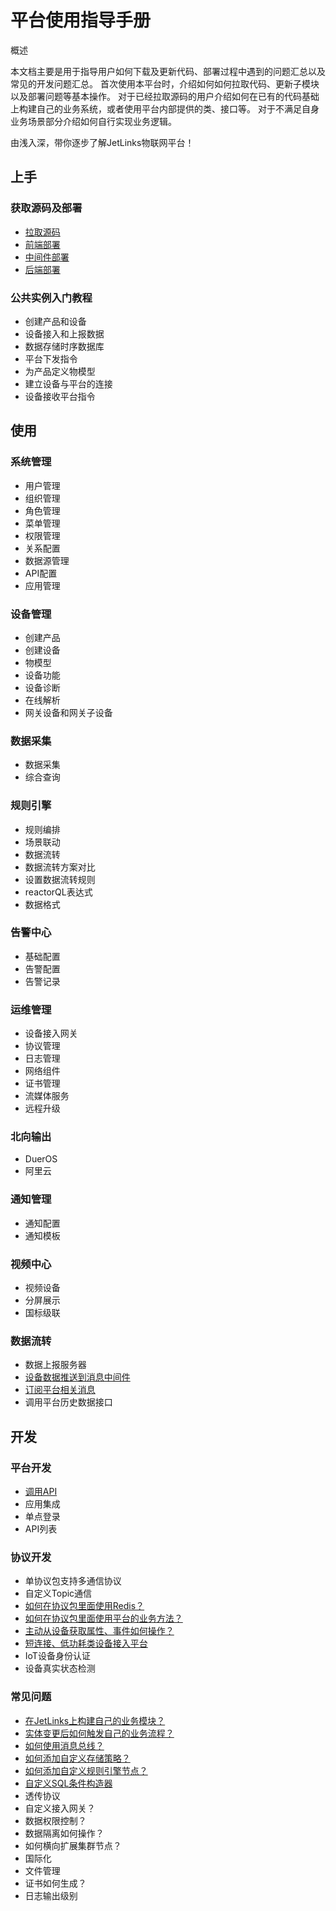 # 平台使用指导手册

<div class='explanation primary'>
<p class='explanation-title-warp'>
  <span class='iconfont icon-bangzhu explanation-icon'></span>
  <span class='explanation-title font-weight'>概述</span>
</p>
  <p>本文档主要是用于指导用户如何下载及更新代码、部署过程中遇到的问题汇总以及常见的开发问题汇总。 首次使用本平台时，介绍如何如何拉取代码、更新子模块以及部署问题等基本操作。 
对于已经拉取源码的用户介绍如何在已有的代码基础上构建自己的业务系统，或者使用平台内部提供的类、接口等。
对于不满足自身业务场景部分介绍如何自行实现业务逻辑。</p>
  <p>由浅入深，带你逐步了解JetLinks物联网平台！</p>
</div>

## 上手

### 获取源码及部署

- <a target='_self' href='/dev-guide/pull-code.html'>
   拉取源码</a>
- <a target='_self' href='/dev-guide/ui-deploy.html'>
   前端部署</a>
- <a target='_self' href='/dev-guide/middleware-deploy.html'>
   中间件部署</a>
- <a target='_self' href='/dev-guide/java-deploy.html'>
   后端部署</a>

### 公共实例入门教程

- 创建产品和设备
- 设备接入和上报数据
- 数据存储时序数据库
- 平台下发指令
- 为产品定义物模型
- 建立设备与平台的连接
- 设备接收平台指令

## 使用

### 系统管理

- 用户管理
- 组织管理
- 角色管理
- 菜单管理
- 权限管理
- 关系配置
- 数据源管理
- API配置
- 应用管理

### 设备管理

- 创建产品
- 创建设备
- 物模型
- 设备功能
- 设备诊断
- 在线解析
- 网关设备和网关子设备

### 数据采集

- 数据采集
- 综合查询

### 规则引擎

- 规则编排
- 场景联动
- 数据流转
- 数据流转方案对比
- 设置数据流转规则
- reactorQL表达式
- 数据格式

### 告警中心

- 基础配置
- 告警配置
- 告警记录

### 运维管理

- 设备接入网关
- 协议管理
- 日志管理
- 网络组件
- 证书管理
- 流媒体服务
- 远程升级

### 北向输出

- DuerOS
- 阿里云

### 通知管理

- 通知配置
- 通知模板

### 视频中心

- 视频设备
- 分屏展示
- 国标级联

### 数据流转

- 数据上报服务器
- <a target='_self' href='/dev-guide/push-to-message-middleware.html'>
   设备数据推送到消息中间件</a>
- <a target='_self' href='/dev-guide/mqtt-subs.html'>
   订阅平台相关消息</a>
- 调用平台历史数据接口

## 开发

### 平台开发

- <a target='_self' href='/dev-guide/request-jetlinks-interface.html'>
   调用API</a>
- 应用集成
- 单点登录
- API列表

### 协议开发

- 单协议包支持多通信协议
- 自定义Topic通信
- <a target='_self' href='/dev-guide/protocol-redis.html'>
  如何在协议包里面使用Redis？</a>
- <a target='_self' href='/dev-guide/jetlinks-protocol-use-business-method.html'>
  如何在协议包里面使用平台的业务方法？</a>
- <a target='_self' href='/dev-guide/poll-device-data.html'>
   主动从设备获取属性、事件如何操作？</a>
- <a target='_self' href='/dev-guide/sort-link.html'>
   短连接、低功耗类设备接入平台 </a>
- IoT设备身份认证
- 设备真实状态检测

### 常见问题

- <a target='_self' href='/dev-guide/custom-code-guide.html'>
   在JetLinks上构建自己的业务模块？</a>
- <a target='_self' href='/dev-guide/jetlinks-event-listener.html'>
   实体变更后如何触发自己的业务流程？</a>
- <a target='_self' href='/dev-guide/subscribe-device-message.html'>
   如何使用消息总线？</a>
- <a target='_self' href='/dev-guide/custom-storage-strategy.html'>
  如何添加自定义存储策略？</a>
- <a target='_self' href='/dev-guide/rule-engine.html'>
  如何添加自定义规则引擎节点？</a>
- <a target='_self' href='/dev-guide/diy-term-builder.html'>
  自定义SQL条件构造器</a>
- 透传协议
- 自定义接入网关？
- 数据权限控制？
- 数据隔离如何操作？
- 如何横向扩展集群节点？
- 国际化
- 文件管理
- 证书如何生成？
- 日志输出级别

[//]: # ()

[//]: # (## 系统压力测试)

[//]: # ()

[//]: # (- 压测场景)

[//]: # (- 压测脚本)

[//]: # (- 模拟并发)